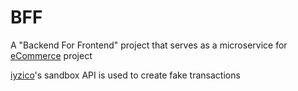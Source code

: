 BFF
======

A "Backend For Frontend" project that serves as a microservice for [eCommerce](https://github.com/users/ethmore/projects/4) project 

[iyzico](https://github.com/iyzico)'s sandbox API is used to create fake transactions 
